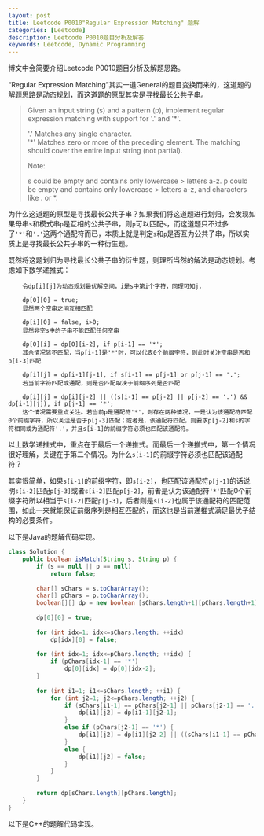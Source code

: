 ```yaml
---
layout: post
title: Leetcode P0010"Regular Expression Matching" 题解
categories: [Leetcode]
description: Leetcode P0010题目分析及解答
keywords: Leetcode, Dynamic Programming
---
```


博文中会简要介绍Leetcode P0010题目分析及解题思路。  

“Regular Expression Matching”其实一道General的题目变换而来的，这道题的解题思路是动态规划，而这道题的原型其实是寻找最长公共子串。

> Given an input string (s) and a pattern (p), implement regular expression matching with support for '.' and '*'.
> 
> '.' Matches any single character.  
> '*' Matches zero or more of the preceding element.
The matching should cover the entire input string (not partial).
> 
> Note:
> 
> s could be empty and contains only lowercase > letters a-z.
> p could be empty and contains only lowercase > letters a-z, and characters like . or *.

为什么这道题的原型是寻找最长公共子串？如果我们将这道题进行划归，会发现如果母串`s`和模式串`p`是互相的公共子串，则`p`可以匹配`s`，而这道题只不过多了`'*'`和`'.'`这两个通配符而已，本质上就是判定`s`和`p`是否互为公共子串，所以实质上是寻找最长公共子串的一种衍生题。

既然将这题划归为寻找最长公共子串的衍生题，则理所当然的解法是动态规划。考虑如下数学递推式：

```
    令dp[i][j]为动态规划最优解空间，i是s中第i个字符，同理可知j，

    dp[0][0] = true; 
    显然两个空串之间互相匹配

    dp[i][0] = false, i>0; 
    显然非空s中的子串不能匹配任何空串

    dp[0][i] = dp[0][i-2], if p[i-1] == '*'; 
    其余情况皆不匹配，当p[i-1]是'*'时，可以代表0个前缀字符，则此时关注空串是否和p[i-3]匹配

    dp[i][j] = dp[i-1][j-1], if s[i-1] == p[j-1] or p[j-1] == '.'; 
    若当前字符匹配或通配，则是否匹配取决于前缀序列是否匹配

    dp[i][j] = dp[i][j-2] || ((s[i-1] == p[j-2] || p[j-2] == '.') && dp[i-1][j]), if p[j-1] == '*'; 
    这个情况需要重点关注。若当前p是通配符'*'，则存在两种情况，一是认为该通配符匹配0个前缀字符，所以关注是否于p[j-3]匹配；或者是，该通配符匹配，则要求p[j-2]和s的字符相同或为通配符'.'，并且s[i-1]的前缀字符必须也匹配该通配符。
```

以上数学递推式中，重点在于最后一个递推式。而最后一个递推式中，第一个情况很好理解，关键在于第二个情况。为什么`s[i-1]`的前缀字符必须也匹配该通配符？

其实很简单，如果`s[i-1]`的前缀字符，即`s[i-2]`，也匹配该通配符`p[j-1]`的话说明`s[i-2]`匹配`p[j-3]`或者`s[i-2]`匹配`p[j-2]`，前者是认为该通配符`'*'`匹配0个前缀字符所以相当于`s[i-2]`匹配`p[j-3]`，后者则是`s[i-2]`也属于该通配符的匹配范围，如此一来就能保证前缀序列是相互匹配的，而这也是当前递推式满足最优子结构的必要条件。

以下是Java的题解代码实现。
```java
class Solution {
    public boolean isMatch(String s, String p) {
        if (s == null || p == null)
            return false;
        
        char[] sChars = s.toCharArray();
        char[] pChars = p.toCharArray();
        boolean[][] dp = new boolean [sChars.length+1][pChars.length+1];
        
        dp[0][0] = true;
        
        for (int idx=1; idx<=sChars.length; ++idx)
            dp[idx][0] = false;
        
        for (int idx=1; idx<=pChars.length; ++idx) {
            if (pChars[idx-1] == '*')
                dp[0][idx] = dp[0][idx-2];
        }
        
        for (int i1=1; i1<=sChars.length; ++i1) {
            for (int j2=1; j2<=pChars.length; ++j2) {
                if (sChars[i1-1] == pChars[j2-1] || pChars[j2-1] == '.') {
                    dp[i1][j2] = dp[i1-1][j2-1];
                }
                else if (pChars[j2-1] == '*') {
                    dp[i1][j2] = dp[i1][j2-2] || ((sChars[i1-1] == pChars[j2-2] || pChars[j2-2] == '.') && dp[i1-1][j2]);
                }
                else {
                    dp[i1][j2] = false;
                }
            }
        }
        
        return dp[sChars.length][pChars.length];
    }
}
```

以下是C++的题解代码实现。
```c++

```